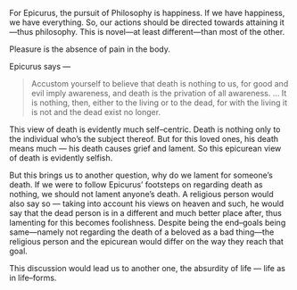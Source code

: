 For Epicurus, the pursuit of Philosophy is happiness. If we have happiness, we have everything. So, our actions should be directed towards attaining it—thus philosophy. This is novel—at least different—than most of the other.

Pleasure is the absence of pain in the body.



Epicurus says — 

> Accustom yourself to believe that death is nothing to us, for good and evil imply awareness, and death is the privation of all awareness. … It is nothing, then, either to the living or to the dead, for with the living it is not and the dead exist no longer. 

This view of death is evidently much self–centric. Death is nothing only to the individual who’s the subject thereof. But for this loved ones, his death means much — his death causes grief and lament. So this epicurean view of death is evidently selfish.

But this brings us to another question, why do we lament for someone’s death. If we were to follow Epicurus’ footsteps on regarding death as nothing, we should not lament anyone’s death. A religious person would also say so — taking into account his views on heaven and such, he would say that the dead person is in a different and much better place after, thus lamenting for this becomes foolishness. Despite being the end–goals being same—namely not regarding the death of a beloved as a bad thing—the religious person and the epicurean would differ on the way they reach that goal.



This discussion would lead us to another one, the absurdity of life — life as in life–forms. 